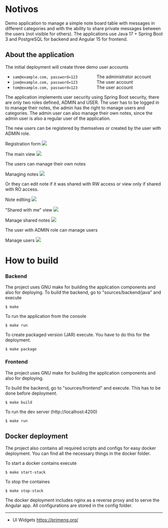# Notivos

Demo application to manage a simple note board table with messages in different categories and with the ability to share private messages between the users (not visible for others). The applications use Java 17 + Spring Boot 3 and PostgreSQL for backend and Angular 15 for frontend.

## About the application

The initial deployment will create three demo user accounts

- `sam@example.com, password=123        ` The administrator account
- `joe@example.com, password=123        ` The user account
- `tom@example.com, password=123        ` The user account

The application implements user security using Spring Boot security, there are only two roles defined, ADMIN and USER. The user has to be logged in to manage their notes, the admin has the right to manage users and categories. The admin user can also manage their own notes, since the admin user is also a regular user of the application.

The new users can be registered by themselves or created by the user with ADMIN role.

Registration form
![](figures/2024-02-27_13-01.png)


The main view
![](figures/2024-02-27_12-35.png)


The users can manage their own notes

Managing notes
![](figures/2024-02-27_12-37.png)


Or they can edit note if it was shared with RW access or view only if shared with RO access.

Note editing
![](figures/2024-02-27_12-49.png)


"Shared with me" view
![](figures/2024-02-27_12-38.png)


Manage shared notes
![](figures/2024-02-27_12-40.png)

The user with ADMIN role can manage users

Manage users
![](figures/2024-02-27_12-39.png)


# How to build

### Backend

The project uses GNU make for building the application components and also for deploying.
To build the backend, go to "sources/backend/java" and execute

```
$ make
```

To run the application from the console

```
$ make run
```

To create packaged version (JAR) execute. You have to do this for the deployment.

```
$ make package
```

### Frontend

The project uses GNU make for building the application components and also for deploying.

To build the backend, go to "sources/frontend" and execute. This has to be done before deployment.

```
$ make build
```

To run the dev server (http://localhost:4200)
```
$ make run
```

## Docker deployment

The project also contains all required scripts and configs for easy docker deployment. You can find all the necessary things in the docker folder.

To start a docker contains execute

```
$ make start-stack
```

To stop the containes

```
$ make stop-stack
```

The docker deployment includes nginx as a reverse proxy and to serve the Angular app. All configurations are stored in the config folder.

---

- UI Widgets
    https://primeng.org/

